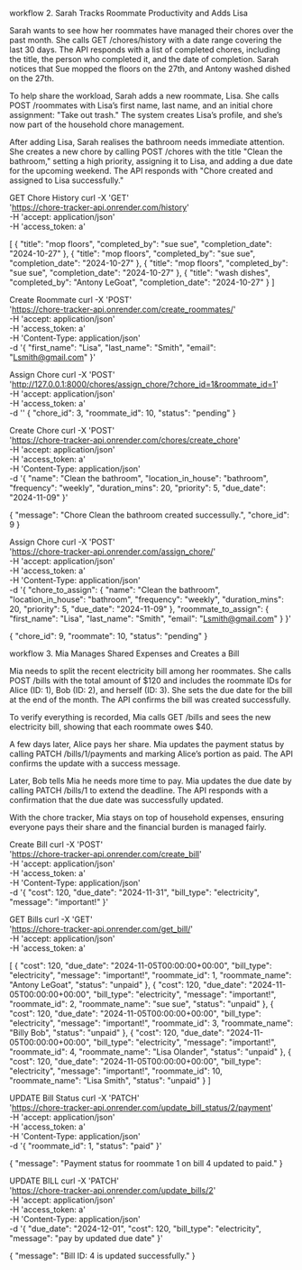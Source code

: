 workflow 2. Sarah Tracks Roommate Productivity and Adds Lisa

Sarah wants to see how her roommates have managed their chores over the past month. She calls GET /chores/history with a date range covering the last 30 days. The API responds with a list of completed chores, including the title, the person who completed it, and the date of completion. Sarah notices that Sue mopped the floors on the 27th, and Antony washed dished on the 27th.

To help share the workload, Sarah adds a new roommate, Lisa. She calls POST /roommates with Lisa’s first name, last name, and an initial chore assignment: "Take out trash." The system creates Lisa’s profile, and she’s now part of the household chore management.

After adding Lisa, Sarah realises the bathroom needs immediate attention. She creates a new chore by calling POST /chores with the title "Clean the bathroom," setting a high priority, assigning it to Lisa, and adding a due date for the upcoming weekend. The API responds with "Chore created and assigned to Lisa successfully."

GET Chore History
curl -X 'GET' \
  'https://chore-tracker-api.onrender.com/history' \
  -H 'accept: application/json' \
  -H 'access_token: a'

[
  {
    "title": "mop floors",
    "completed_by": "sue sue",
    "completion_date": "2024-10-27"
  },
  {
    "title": "mop floors",
    "completed_by": "sue sue",
    "completion_date": "2024-10-27"
  },
  {
    "title": "mop floors",
    "completed_by": "sue sue",
    "completion_date": "2024-10-27"
  },
  {
    "title": "wash dishes",
    "completed_by": "Antony LeGoat",
    "completion_date": "2024-10-27"
  }
]

Create Roommate
curl -X 'POST' \
  'https://chore-tracker-api.onrender.com/create_roommates/' \
  -H 'accept: application/json' \
  -H 'access_token: a' \
  -H 'Content-Type: application/json' \
  -d '{
  "first_name": "Lisa",
  "last_name": "Smith",
  "email": "Lsmith@gmail.com"
}'

Assign Chore
curl -X 'POST' \
  'http://127.0.0.1:8000/chores/assign_chore/?chore_id=1&roommate_id=1' \
  -H 'accept: application/json' \
  -H 'access_token: a' \
  -d ''
{
  "chore_id": 3,
  "roommate_id": 10,
  "status": "pending"
}

Create Chore
curl -X 'POST' \
  'https://chore-tracker-api.onrender.com/chores/create_chore' \
  -H 'accept: application/json' \
  -H 'access_token: a' \
  -H 'Content-Type: application/json' \
  -d '{
  "name": "Clean the bathroom",
  "location_in_house": "bathroom",
  "frequency": "weekly",
  "duration_mins": 20,
  "priority": 5,
  "due_date": "2024-11-09"
}'

{
  "message": "Chore Clean the bathroom created successully.",
  "chore_id": 9
}

Assign Chore
curl -X 'POST' \
  'https://chore-tracker-api.onrender.com/assign_chore/' \
  -H 'accept: application/json' \
  -H 'access_token: a' \
  -H 'Content-Type: application/json' \
  -d '{
  "chore_to_assign": {
    "name": "Clean the bathroom",
    "location_in_house": "bathroom",
    "frequency": "weekly",
    "duration_mins": 20,
    "priority": 5,
    "due_date": "2024-11-09"
  },
  "roommate_to_assign": {
    "first_name": "Lisa",
    "last_name": "Smith",
    "email": "Lsmith@gmail.com"
  }
}'

{
  "chore_id": 9,
  "roommate": 10,
  "status": "pending"
}

workflow 3. Mia Manages Shared Expenses and Creates a Bill

Mia needs to split the recent electricity bill among her roommates. She calls POST /bills with the total amount of $120 and includes the roommate IDs for Alice (ID: 1), Bob (ID: 2), and herself (ID: 3). She sets the due date for the bill at the end of the month. The API confirms the bill was created successfully.

To verify everything is recorded, Mia calls GET /bills and sees the new electricity bill, showing that each roommate owes $40.

A few days later, Alice pays her share. Mia updates the payment status by calling PATCH /bills/1/payments and marking Alice’s portion as paid. The API confirms the update with a success message.

Later, Bob tells Mia he needs more time to pay. Mia updates the due date by calling PATCH /bills/1 to extend the deadline. The API responds with a confirmation that the due date was successfully updated.

With the chore tracker, Mia stays on top of household expenses, ensuring everyone pays their share and the financial burden is managed fairly.

Create Bill
curl -X 'POST' \
  'https://chore-tracker-api.onrender.com/create_bill' \
  -H 'accept: application/json' \
  -H 'access_token: a' \
  -H 'Content-Type: application/json' \
  -d '{
  "cost": 120,
  "due_date": "2024-11-31",
  "bill_type": "electricity",
  "message": "important!"
}'

GET Bills
curl -X 'GET' \
  'https://chore-tracker-api.onrender.com/get_bill/' \
  -H 'accept: application/json' \
  -H 'access_token: a'
  
[
  {
    "cost": 120,
    "due_date": "2024-11-05T00:00:00+00:00",
    "bill_type": "electricity",
    "message": "important!",
    "roommate_id": 1,
    "roommate_name": "Antony LeGoat",
    "status": "unpaid"
  },
  {
    "cost": 120,
    "due_date": "2024-11-05T00:00:00+00:00",
    "bill_type": "electricity",
    "message": "important!",
    "roommate_id": 2,
    "roommate_name": "sue sue",
    "status": "unpaid"
  },
  {
    "cost": 120,
    "due_date": "2024-11-05T00:00:00+00:00",
    "bill_type": "electricity",
    "message": "important!",
    "roommate_id": 3,
    "roommate_name": "Billy Bob",
    "status": "unpaid"
  },
  {
    "cost": 120,
    "due_date": "2024-11-05T00:00:00+00:00",
    "bill_type": "electricity",
    "message": "important!",
    "roommate_id": 4,
    "roommate_name": "Lisa Olander",
    "status": "unpaid"
  },
  {
    "cost": 120,
    "due_date": "2024-11-05T00:00:00+00:00",
    "bill_type": "electricity",
    "message": "important!",
    "roommate_id": 10,
    "roommate_name": "Lisa Smith",
    "status": "unpaid"
  }
]

UPDATE Bill Status
curl -X 'PATCH' \
  'https://chore-tracker-api.onrender.com/update_bill_status/2/payment' \
  -H 'accept: application/json' \
  -H 'access_token: a' \
  -H 'Content-Type: application/json' \
  -d '{
  "roommate_id": 1,
  "status": "paid"
}'

{
  "message": "Payment status for roommate 1 on bill 4 updated to paid."
}

UPDATE BILL
curl -X 'PATCH' \
  'https://chore-tracker-api.onrender.com/update_bills/2' \
  -H 'accept: application/json' \
  -H 'access_token: a' \
  -H 'Content-Type: application/json' \
  -d '{
  "due_date": "2024-12-01",
  "cost": 120,
  "bill_type": "electricity",
  "message": "pay by updated due date"
}'

{
  "message": "Bill ID: 4 is updated successfully."
}
